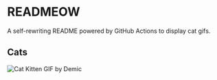 # READMEOW

A self-rewriting README powered by GitHub Actions to display cat gifs.

## Cats

![Cat Kitten GIF by Demic](https://media4.giphy.com/media/3oriO0OEd9QIDdllqo/200.gif?cid=9acd02dabuts0vrswbj29gxxsoc0hqdhbob20opxzzprybhw&ep=v1_gifs_search&rid=200.gif&ct=g)
